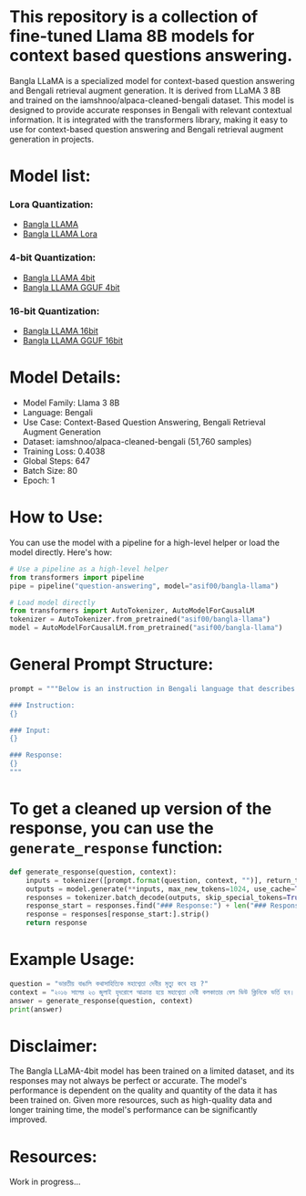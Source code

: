 
# This repository is a collection of fine-tuned Llama 8B models for context based questions answering. 

Bangla LLaMA is a specialized model for context-based question answering and Bengali retrieval augment generation. It is derived from LLaMA 3 8B and trained on the iamshnoo/alpaca-cleaned-bengali dataset. This model is designed to provide accurate responses in Bengali with relevant contextual information. It is integrated with the transformers library, making it easy to use for context-based question answering and Bengali retrieval augment generation in projects.

# Model list:

### Lora Quantization:
- [Bangla LLAMA](https://huggingface.co/asif00/bangla-llama)
- [Bangla LLAMA Lora](https://huggingface.co/asif00/bangla-llama-lora)

### 4-bit Quantization:
- [Bangla LLAMA 4bit](https://huggingface.co/asif00/bangla-llama-4bit)
- [Bangla LLAMA GGUF 4bit](https://huggingface.co/asif00/bangla-llama-gguf-4bit)

### 16-bit Quantization:
- [Bangla LLAMA 16bit](https://huggingface.co/asif00/bangla-llama-16bit)
- [Bangla LLAMA GGUF 16bit](https://huggingface.co/asif00/bangla-llama-gguf-16bit)


# Model Details:

- Model Family: Llama 3 8B
- Language: Bengali
- Use Case: Context-Based Question Answering, Bengali Retrieval Augment Generation
- Dataset: iamshnoo/alpaca-cleaned-bengali (51,760 samples)
- Training Loss: 0.4038
- Global Steps: 647
- Batch Size: 80
- Epoch: 1


# How to Use:

You can use the model with a pipeline for a high-level helper or load the model directly. Here's how:

```python
# Use a pipeline as a high-level helper
from transformers import pipeline
pipe = pipeline("question-answering", model="asif00/bangla-llama")
```

```python
# Load model directly
from transformers import AutoTokenizer, AutoModelForCausalLM
tokenizer = AutoTokenizer.from_pretrained("asif00/bangla-llama")
model = AutoModelForCausalLM.from_pretrained("asif00/bangla-llama")
```

# General Prompt Structure: 

```python
prompt = """Below is an instruction in Bengali language that describes a task, paired with an input also in Bengali language that provides further context. Write a response in Bengali language that appropriately completes the request.

### Instruction:
{}

### Input:
{}

### Response:
{}
"""
```

# To get a cleaned up version of the response, you can use the `generate_response` function:

```python
def generate_response(question, context):
    inputs = tokenizer([prompt.format(question, context, "")], return_tensors="pt").to("cuda")
    outputs = model.generate(**inputs, max_new_tokens=1024, use_cache=True)
    responses = tokenizer.batch_decode(outputs, skip_special_tokens=True)[0]
    response_start = responses.find("### Response:") + len("### Response:")
    response = responses[response_start:].strip()
    return response
```

# Example Usage:

```python
question = "ভারতীয় বাঙালি কথাসাহিত্যিক মহাশ্বেতা দেবীর মৃত্যু কবে হয় ?"
context = "২০১৬ সালের ২৩ জুলাই হৃদরোগে আক্রান্ত হয়ে মহাশ্বেতা দেবী কলকাতার বেল ভিউ ক্লিনিকে ভর্তি হন। সেই বছরই ২৮ জুলাই একাধিক অঙ্গ বিকল হয়ে তাঁর মৃত্যু ঘটে। তিনি মধুমেহ, সেপ্টিসেমিয়া ও মূত্র সংক্রমণ রোগেও ভুগছিলেন।"
answer = generate_response(question, context)
print(answer)
```


# Disclaimer:

The Bangla LLaMA-4bit model has been trained on a limited dataset, and its responses may not always be perfect or accurate. The model's performance is dependent on the quality and quantity of the data it has been trained on. Given more resources, such as high-quality data and longer training time, the model's performance can be significantly improved.


# Resources: 
Work in progress...